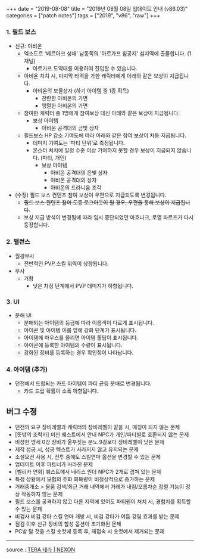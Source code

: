 +++
date = "2019-08-08"
title = "2019년 08월 08일 업데이트 안내 (v86.03)"
categories = ["patch notes"]
tags = ["2019", "v86", "raw"]
+++

### 1. 필드 보스
- 신규: 아비온
  - 엑소도르 '베르아크 성채' 남동쪽의 '아르가프 침공지' 섬지역에 출몰합니다. (1채널)
    - 아르가프 도약대를 이용하여 진입할 수 있습니다.
  - 아비온 처치 시, 마지막 타격을 가한 캐릭터에게 아래와 같은 보상이 지급됩니다.
    - 아비온의 보물상자 (하기 아이템 중 1종 획득)
      - 찬란한 아비온의 가면
      - 맹렬한 아비온의 가면
  - 참여한 캐릭터 중 1명에게 참여보상 대신 아래와 같은 보상이 지급됩니다.
    - 보상 아이템
      - 아비온 공격대의 금빛 상자
  - 필드보스 HP 감소 기여도에 따라 아래와 같은 참여 보상이 차등 지급됩니다.
    - 데미지 기여도는 '파티 단위'로 측정됩니다.
    - 몬스터 처치에 일정 수준 이상 기여하지 못할 경우 보상이 지급되지 않습니다. (파티, 개인)
      - 보상 아이템
        - 아비온 공격대의 은빛 상자
        - 아비온 공격대의 상자
        - 아비온의 드라니움 조각
- (수정) 필드 보스 컨텐츠 참여 보상이 우편으로 지급되도록 변경됩니다.
  - ~~필드 보스 컨텐츠 참여 도중 로그아웃이 될 경우, 우편을 통해 보상이 지급됩니다.~~
  - 보상 지급 방식이 변경됨에 따라 임시 중단되었던 마흐나크, 로열 파르프가 다시 등장합니다.

### 2. 밸런스
- 월광무사
  - 전반적인 PVP 스킬 위력이 상향됩니다.
- 무사
  - 거합
    - 낮은 차징 단계에서 PVP 데미지가 하향됩니다.

### 3. UI
- 분해 UI
  - 분해되는 아이템의 등급에 따라 이름색이 다르게 표시됩니다.
  - 아이콘 및 아이템 이름 앞에 강화 단계가 표시됩니다.
  - 아이템에 마우스를 올리면 아이템 툴팁이 표시됩니다.
  - 아이콘에 등록한 아이템의 수량이 표시됩니다.
  - 강화된 장비를 등록하는 경우 확인창이 나타납니다.

### 4. 아이템 (추가)
- 던전에서 드랍되는 카드 아이템이 파티 균등 분배로 변경됩니다.
  - 카드 드랍 확률이 소폭 하향됩니다.

## 버그 수정

- 던전의 요구 장비레벨과 캐릭터의 장비레벨이 같을 시, 매칭이 되지 않는 문제
- [뜻밖의 조력자] 미션 퀘스트에서 안내 NPC가 개인/파티별로 호환되지 않는 문제
- 비장한 맹세 0강 장비가 울부짖는 분노 9강보다 장비레벨이 낮은 문제
- 제작 성공 시, 성공 텍스트가 사라지지 않고 유지되는 문제
- 소셜모션 사용 시, 전투 중에도 스킬연마 옵션을 변경할 수 있는 문제
- 업데이트 이후 파트너가 사라진 문제
- [벨리카 연회] 퀘스트에서 네리스 원더 NPC가 2개로 겹쳐 있는 문제
- 특정 상황에서 모험의 주화 회복량이 비정상적으로 증가하는 문제
- 거래중개소 > 물품 검색/최근 거래 내역에서 거래가 내림/오름차순 정렬 기능이 정상 작동하지 않는 문제
- 필드 보스를 공격하지 않고 다른 지역에 있어도 파티원이 처치 시, 경험치를 획득할 수 있는 문제
- 비검사 비검 강타 스킬 연마 개방 시, 비검 강타가 어둠 강림 효과를 받는 문제
- 점검 이후 신규 장비의 합성 옵션이 초기화된 문제
- PC방 탈 것을 스킬 숏컷에 등록 후, 재접속 시 숏컷에서 제거되는 문제

----

source : [TERA 테라 | NEXON](http://tera.nexon.com/news/update/view.aspx?n4articlesn=404)
